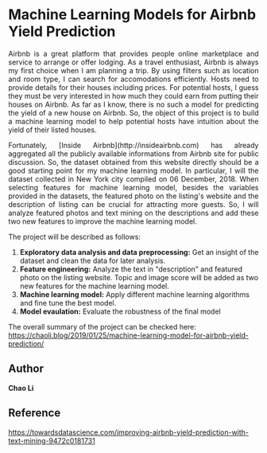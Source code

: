 # Machine Learning Models for Airbnb Yield Prediction

<p align="justify">   
Airbnb is a great platform that provides people online marketplace and service to arrange or offer lodging. As a travel enthusiast, Airbnb is always my first choice when I am planning a trip. By using filters such as location and room type, I can search for accomodations efficiently. Hosts need to provide details for their houses including prices. For potential hosts, I guess they must be very interested in how much they could earn from putting their houses on Airbnb. As far as I know, there is no such a model for predicting the yield of a new house on Airbnb. So, the object of this project is to build a machine learning model to help potential hosts have intuition about the yield of their listed houses.  </p>

 <p align="justify">   
Fortunately, [Inside Airbnb](http://insideairbnb.com) has already aggregated all the publicly available informations from Airbnb site for public discussion. So, the dataset obtained from this website directly should be a good starting point for my machine learning model. In particular, I will the dataset collected in New York city compiled on 06 December, 2018. When selecting features for machine learning model, besides the variables provided in the datasets, the featured photo on the listing's website and the description of listing can be crucial for attracting more guests. So, I will analyze featured photos and text mining on the descriptions and add these two new features to improve the machine learning model. </p>

The project will be described as follows:
 1. **Exploratory data analysis and data preprocessing:** Get an insight of the dataset and clean the data for later analysis.
 2. **Feature engineering:** Analyze the text in "description" and featured photo on the listing website. Topic and image score will be added as two new features for the machine learning model.
 3. **Machine learning model:** Apply different machine learning algorithms and fine tune the best model.
 4. **Model evaulation:** Evaluate the robustness of the final model
 
 The overall summary of the project can be checked here: https://chaoli.blog/2019/01/25/machine-learning-model-for-airbnb-yield-prediction/
    
 ## Author
 __Chao Li__
 
## Reference
https://towardsdatascience.com/improving-airbnb-yield-prediction-with-text-mining-9472c0181731


